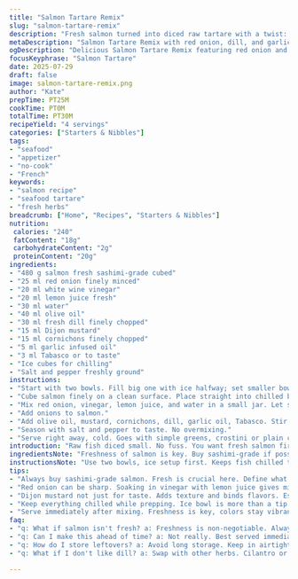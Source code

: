 ```yaml
---
title: "Salmon Tartare Remix"
slug: "salmon-tartare-remix"
description: "Fresh salmon turned into diced raw tartare with a twist: red onion replaces shallots, with fresh dill swapped in for parsley. Tartare mixed in a white wine & lemon marinade, balanced with Dijon mustard and chopped cornichons instead of capers. Touch of garlic oil added for depth. Kept chilled on ice during prep; ready in half an hour. Serves four. No gluten, lactose, eggs, nuts, or dairy. A raw fish dish showcasing bright acid, herbs, and little heat."
metaDescription: "Salmon Tartare Remix with red onion, dill, and garlic oil. Fresh, vibrant dish ready in 30 min. Perfect for seafood lovers."
ogDescription: "Delicious Salmon Tartare Remix featuring red onion and dill. Quick and fresh seafood dish. Ideal for gatherings."
focusKeyphrase: "Salmon Tartare"
date: 2025-07-29
draft: false
image: salmon-tartare-remix.png
author: "Kate"
prepTime: PT25M
cookTime: PT0M
totalTime: PT30M
recipeYield: "4 servings"
categories: ["Starters & Nibbles"]
tags:
- "seafood"
- "appetizer"
- "no-cook"
- "French"
keywords:
- "salmon recipe"
- "seafood tartare"
- "fresh herbs"
breadcrumb: ["Home", "Recipes", "Starters & Nibbles"]
nutrition: 
 calories: "240"
 fatContent: "18g"
 carbohydrateContent: "2g"
 proteinContent: "20g"
ingredients:
- "480 g salmon fresh sashimi-grade cubed"
- "25 ml red onion finely minced"
- "20 ml white wine vinegar"
- "20 ml lemon juice fresh"
- "30 ml water"
- "40 ml olive oil"
- "30 ml fresh dill finely chopped"
- "15 ml Dijon mustard"
- "15 ml cornichons finely chopped"
- "5 ml garlic infused oil"
- "3 ml Tabasco or to taste"
- "Ice cubes for chilling"
- "Salt and pepper freshly ground"
instructions:
- "Start with two bowls. Fill big one with ice halfway; set smaller bowl atop it. This keeps fish cold."
- "Cube salmon finely on a clean surface. Place straight into chilled bowl. Store in fridge until mixing."
- "Mix red onion, vinegar, lemon juice, and water in a small jar. Let sit 3–4 minutes. Strain liquid off, discard."
- "Add onions to salmon."
- "Add olive oil, mustard, cornichons, dill, garlic oil, Tabasco. Stir gently to combine."
- "Season with salt and pepper to taste. No overmixing."
- "Serve right away, cold. Goes with simple greens, crostini or plain chips."
introduction: "Raw fish diced small. No fuss. You want fresh salmon first. Cold. Red onion over shallots now. Sharp instead of subtle. Dill instead of parsley. More fragrant, more pine-y, mixed in. Tart lemon juice joins vinegar, water to soften. Olive oil slick to coat. Dijon mustard adds texture, bite. Cornichons chopped in replace capers. That crunch. Bit of garlic oil for umami twist. Tabasco, cautious. Chill the mix while prepping. Keep cold to keep taste bright and safe. Ready fast, about half an hour from start to finish. No cooking, just mix and eat. Served with greens or crispy bread—your pick. No dairy, no nuts, no gluten, no eggs. Light, fresh, herbs tickle tongue, fish melts in mouth instead of chewy. The acid wakes everything. Simple, quick, sharp."
ingredientsNote: "Freshness of salmon is key. Buy sashimi-grade if possible, cut into small even cubes for better eating texture. Red onion replaces shallots for more pungency; soak briefly in vinegar and lemon water mix to mellow harsh edges while retaining crunch. Cornichons swap capers, adding both acidity and texture contrast. Dill offers brighter, resinous herbal notes instead of mild parsley. Garlic oil (not raw garlic) adds background savoriness without overpowering. Mustard thickens and binds flavors, adding grainy texture. Olive oil must be good quality, fruity but mild. Tabasco optional, adjust to taste. Ice setup keeps salmon cold during prep, crucial for food safety and texture. Salt and pepper balanced for clean seasoning without muting freshness."
instructionsNote: "Use two bowls, ice setup first. Keeps fish chilled throughout mixing. Cut salmon on chilled board if possible. Mince onions fine, macerate briefly with vinegar and lemon water; drain liquid — too much moisture dilutes texture. Mix everything gently to prevent mashing fish. Add oils last for even coating. Taste before seasoning salt and pepper. Serve immediately to keep colors bright and fish fresh. Do not prepare too far in advance. Let flavors marry only briefly. Serve with simple sides to highlight raw salmon flavors. No cooking means detail on sanitation and chilling steps important. Keep fish cold, prep on clean surfaces. Quick marination ensures acid softens onions, not salmon."
tips:
- "Always buy sashimi-grade salmon. Fresh is crucial here. Define what is fresh. Look for bright color. Smell is important too."
- "Red onion can be sharp. Soaking in vinegar with lemon juice gives milder taste. Retains crunch though. Important step, do not skip."
- "Dijon mustard not just for taste. Adds texture and binds flavors. Essential for balance. Cornichons provide crunch. Use good quality."
- "Keep everything chilled while prepping. Ice bowl is more than a tip. It matters. Prevents fish from warming up. Safe and flavors stay bright."
- "Serve immediately after mixing. Freshness is key, colors stay vibrant. Plan side dishes to enhance. Simple greens, crusty bread work best."
faq:
- "q: What if salmon isn't fresh? a: Freshness is non-negotiable. Always smell fish. Visual checks matter. If off, don't use it."
- "q: Can I make this ahead of time? a: Not really. Best served immediately. Too much time, fish loses texture. Flavor falters."
- "q: How do I store leftovers? a: Avoid long storage. Keep in airtight container. One day max. Shrinks quality. Texture changes."
- "q: What if I don't like dill? a: Swap with other herbs. Cilantro or basil could work. Adjust to your taste but keep experimenting."

---
```

